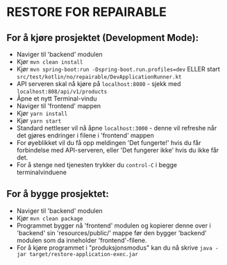 # RESTORE FOR REPAIRABLE

## For å kjøre prosjektet (Development Mode):
* Naviger til 'backend' modulen
* Kjør `mvn clean install`
* Kjør `mvn spring-boot:run -Dspring-boot.run.profiles=dev` ELLER start `src/test/kotlin/no/repairable/DevApplicationRunner.kt`
* API serveren skal nå kjøre på `localhost:8080` - sjekk med `localhost:808/api/v1/products`
* Åpne et nytt Terminal-vindu
* Naviger til 'frontend' mappen
* Kjør `yarn install`
* Kjør `yarn start`
* Standard nettleser vil nå åpne `localhost:3000` - denne vil refreshe når det gjøres endringer i filene i 'frontend' mappen
* For øyeblikket vil du få opp meldingen 'Det fungerte!' hvis du får forbindelse med API-serveren, eller 'Det fungerer ikke' hvis du ikke får det. 
* For å stenge ned tjenesten trykker du `control-C` i begge terminalvinduene

## For å bygge prosjektet:
* Naviger til 'backend' modulen
* Kjør `mvn clean package`
* Programmet bygger nå 'frontend' modulen og kopierer denne over i 'backend' sin 'resources/public/' mappe før den bygger 'backend' modulen som da inneholder 'frontend'-filene.
* For å kjøre programmet i "produksjonsmodus" kan du nå skrive `java -jar target/restore-application-exec.jar`
